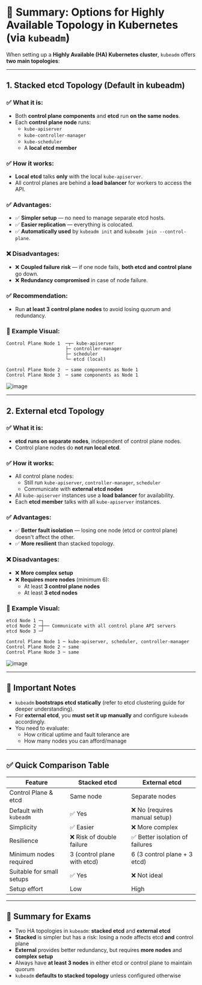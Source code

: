 

# 🧠 Summary: Options for Highly Available Topology in Kubernetes (via `kubeadm`)

When setting up a **Highly Available (HA) Kubernetes cluster**, `kubeadm` offers **two main topologies**:

---

## **1. Stacked etcd Topology (Default in kubeadm)**

### ✅ What it is:
- Both **control plane components** and **etcd** run **on the same nodes**.
- Each **control plane node** runs:
  - `kube-apiserver`
  - `kube-controller-manager`
  - `kube-scheduler`
  - A **local etcd member**

### ✅ How it works:
- **Local etcd** talks **only** with the local `kube-apiserver`.
- All control planes are behind a **load balancer** for workers to access the API.

### ✅ Advantages:
- ✅ **Simpler setup** — no need to manage separate etcd hosts.
- ✅ **Easier replication** — everything is colocated.
- ✅ **Automatically used** by `kubeadm init` and `kubeadm join --control-plane`.

### ❌ Disadvantages:
- ❌ **Coupled failure risk** — if one node fails, **both etcd and control plane** go down.
- ❌ **Redundancy compromised** in case of node failure.

### ✅ Recommendation:
- Run **at least 3 control plane nodes** to avoid losing quorum and redundancy.

### 📘 Example Visual:
```
Control Plane Node 1  ─┬─ kube-apiserver
                      ├─ controller-manager
                      ├─ scheduler
                      └─ etcd (local)

Control Plane Node 2  ─ same components as Node 1
Control Plane Node 3  ─ same components as Node 1
```
![image](https://github.com/user-attachments/assets/792b2f76-e2c5-493d-a940-edb933334cb6)

---

## **2. External etcd Topology**

### ✅ What it is:
- **etcd runs on separate nodes**, independent of control plane nodes.
- Control plane nodes do **not run local etcd**.

### ✅ How it works:
- All control plane nodes:
  - Still run `kube-apiserver`, `controller-manager`, `scheduler`
  - Communicate with **external etcd nodes**
- All `kube-apiserver` instances use a **load balancer** for availability.
- Each **etcd member** talks with all `kube-apiserver` instances.

### ✅ Advantages:
- ✅ **Better fault isolation** — losing one node (etcd or control plane) doesn't affect the other.
- ✅ **More resilient** than stacked topology.

### ❌ Disadvantages:
- ❌ **More complex setup**
- ❌ **Requires more nodes** (minimum 6):
  - At least **3 control plane nodes**
  - At least **3 etcd nodes**

### 📘 Example Visual:
```
etcd Node 1 ─┐
etcd Node 2 ─┼── Communicate with all control plane API servers
etcd Node 3 ─┘

Control Plane Node 1 ─ kube-apiserver, scheduler, controller-manager
Control Plane Node 2 ─ same
Control Plane Node 3 ─ same
```
![image](https://github.com/user-attachments/assets/b3bace5b-737d-4cf4-b128-54f6eab7653b)

---

## 🔎 Important Notes

- `kubeadm` **bootstraps etcd statically** (refer to etcd clustering guide for deeper understanding).
- For **external etcd**, you **must set it up manually** and configure `kubeadm` accordingly.
- You need to evaluate:
  - How critical uptime and fault tolerance are
  - How many nodes you can afford/manage

---

## ✅ Quick Comparison Table

| Feature                    | **Stacked etcd**                        | **External etcd**                         |
|---------------------------|-----------------------------------------|-------------------------------------------|
| Control Plane & etcd      | Same node                               | Separate nodes                            |
| Default with `kubeadm`    | ✅ Yes                                   | ❌ No (requires manual setup)             |
| Simplicity                | ✅ Easier                                | ❌ More complex                           |
| Resilience                | ❌ Risk of double failure                | ✅ Better isolation of failures           |
| Minimum nodes required    | 3 (control plane with etcd)             | 6 (3 control plane + 3 etcd)              |
| Suitable for small setups | ✅ Yes                                   | ❌ Not ideal                              |
| Setup effort              | Low                                     | High                                      |

---

## 📝 Summary for Exams

- Two HA topologies in `kubeadm`: **stacked etcd** and **external etcd**
- **Stacked** is simpler but has a risk: losing a node affects etcd **and** control plane
- **External** provides better redundancy, but requires **more nodes** and **complex setup**
- Always have **at least 3 nodes** in either etcd or control plane to maintain quorum
- `kubeadm` **defaults to stacked topology** unless configured otherwise

